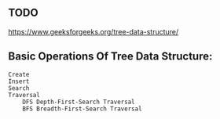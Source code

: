 ## TODO
https://www.geeksforgeeks.org/tree-data-structure/

## Basic Operations Of Tree Data Structure:
    Create 
    Insert 
    Search 
    Traversal
        DFS Depth-First-Search Traversal
        BFS Breadth-First-Search Traversal